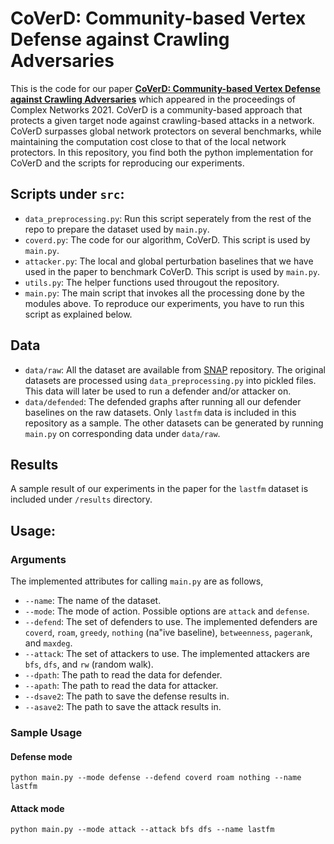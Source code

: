 # CoVerD: Community-based Vertex Defense against Crawling Adversaries
This is the code for our paper [**CoVerD: Community-based Vertex Defense against Crawling Adversaries**](https://www.springerprofessional.de/en/coverd-community-based-vertex-defense-against-crawling-adversari/19984022) which appeared in the proceedings of Complex Networks 2021. CoVerD is a community-based approach that protects a given target node against crawling-based attacks in a network. CoVerD surpasses global network protectors on several benchmarks, while maintaining the computation cost close to that of the local network protectors. In this repository, you find both the python implementation for CoVerD and the scripts for reproducing our experiments.


## Scripts under ```src```:
* ```data_preprocessing.py```: Run this script seperately from the rest of the repo to prepare the dataset used by ```main.py```.
* ```coverd.py```: The code for our algorithm, CoVerD. This script is used by ```main.py```.
* ```attacker.py```: The local and global perturbation baselines that we have used in the paper to benchmark CoVerD. This script is used by ```main.py```.
* ```utils.py```: The helper functions used througout the repository.
* ```main.py```: The main script that invokes all the processing done by the modules above. To reproduce our experiments, you have to run this script as explained below.

## Data
* ```data/raw```: All the dataset are available from [SNAP](https://snap.stanford.edu/data/) repository. The original datasets are processed using ```data_preprocessing.py``` into pickled files. This data will later be used to run a defender and/or attacker on.
* ```data/defended```: The defended graphs after running all our defender baselines on the raw datasets. Only ```lastfm``` data is included in this repository as a sample. The other datasets can be generated by running ```main.py``` on corresponding data under ```data/raw```.

## Results
A sample result of our experiments in the paper for the ```lastfm``` dataset is included under ```/results``` directory. 

## Usage:

### Arguments
The implemented attributes for calling ```main.py``` are as follows,
* ```--name```: The name of the dataset.
* ```--mode```: The mode of action. Possible options are ```attack``` and ```defense```.
* ```--defend```: The set of defenders to use. The implemented defenders are ```coverd```, ```roam```, ```greedy```, ```nothing``` (na\"ive baseline), ```betweenness```, ```pagerank```, and ```maxdeg```.
* ```--attack```: The set of attackers to use. The implemented attackers are ```bfs```, ```dfs```, and ```rw``` (random walk).
* ```--dpath```: The path to read the data for defender.
* ```--apath```: The path to read the data for attacker.
* ```--dsave2```: The path to save the defense results in.
* ```--asave2```: The path to save the attack results in.

### Sample Usage
#### Defense mode 
```
python main.py --mode defense --defend coverd roam nothing --name lastfm 
```
#### Attack mode
```
python main.py --mode attack --attack bfs dfs --name lastfm 
```

